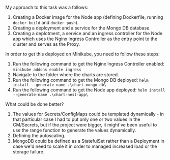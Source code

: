 My approach to this task was a follows:
1. Creating a Docker image for the Node app (defining Dockerfile, running `docker build` and `docker push`).
2. Creating a deployment and a service for the Mongo DB database.
3. Creating a deplotment, a service and an ingress controller for the Node app which uses the Nginx Ingress Controller as the entry point to the cluster and serves as the Proxy.


In order to get this deployed on Minikube, you need to follow these steps:
1. Run the following command to get the Nginx Ingress Controller enabled: `minikube addons enable ingress`
2. Navigate to the folder where the charts are stored.
3. Run the following command to get the Mongo DB deployed:  `helm install --generate-name .\chart-mongo-db\`
3. Run the following command to get the Node app deployed:  `helm install --generate-name .\chart-nest-app\`


What could be done better?
1. The values for Secrets/ConfigMaps could be templated dynamically - in that particular case I had to put only one or two values in the CM/Secrets, but if the project were bigger, it might've been useful to use the range function to generate the values dynamically.
2. Defining the autoscaling.
3. MongoDB could be defined as a StatefulSet rather than a Deployment in case we'd need to scale it in order to managed increased load or the storage failure.
